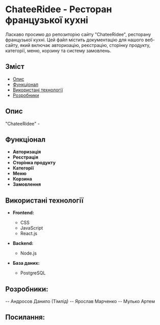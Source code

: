# ChateeRidee - Ресторан французької кухні

Ласкаво просимо до репозиторію сайту "ChateeRidee", ресторану французької кухні. Цей файл містить документацію для нашого веб-сайту, який включає авторизацію, реєстрацію, сторінку продукту, категорії, меню, корзину та систему замовлень.

## Зміст

- [Опис](#вступ)
- [Функціонал](#функціонал)
- [Використані технології](#використані-технології)
- [Розробники](#розробники)

## Опис

"ChateeRidee" - 

## Функціонал

- **Авторизація** 
- **Реєстрація**
- **Сторінка продукту** 
- **Категорії** 
- **Меню** 
- **Корзина** 
- **Замовлення** 

## Використані технології

- **Frontend:**
  - CSS
  - JavaScript
  - React.js

- **Backend:**
  - Node.js

- **База даних:**
  - PostgreSQL

## Розробники:
 -- Андросов Данило (Тімлід) 
 -- Ярослав Марченко
 -- Мулько Артем

## Посилання:
 
